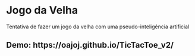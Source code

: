 # Jogo da Velha
Tentativa de fazer um jogo da velha com uma pseudo-inteligência artificial
<h2> Demo: https://oajoj.github.io/TicTacToe_v2/ </h2>
